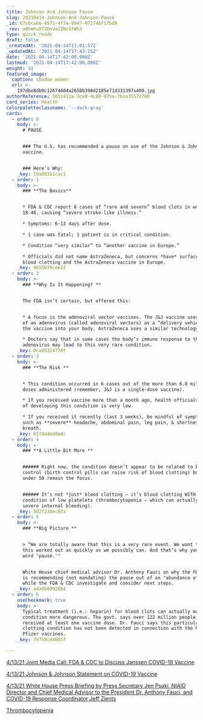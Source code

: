 ```yaml
---
title: Johnson And Johnson Pause
slug: 20210414-Johnson-And-Johnson-Pause
_id: 67c6ca66-4573-4f7e-9947-072746f17bd9
_rev: oBhmhuXT2DnVo2ZNcGtWh3
type: quick_reads
draft: false
_createdAt: '2021-04-14T17:01:57Z'
_updatedAt: '2021-04-14T17:43:25Z'
date: '2021-04-14T17:42:00.000Z'
lastmod: '2021-04-14T17:42:00.000Z'
weight: 50
featured_image:
  caption: shadow women
  url: >-
    197dbe8db9c12674604a2658b390d2185e71d331397x400.jpg
authorReference: 5011411a-3ce0-4c80-975a-7b1a35572700
card_series: Health
colorpaletteclassname: '--dark-gray'
cards:
  - order: 0
    body: >-
      # PAUSE 


      ### The U.S. has recommended a pause on use of the Johnson & Johnson
      vaccine. 


      ### Here’s Why:
    _key: 59a801b1cac1
  - order: 1
    body: >-
      ### **The Basics**


      * FDA & CDC report 6 cases of “rare and severe” blood clots in women ages
      18-48, causing “severe stroke-like illness.” 

      * Symptoms: 6-13 days after dose. 

      * 1 case was fatal; 1 patient is in critical condition. 

      * Condition “very similar” to “another vaccine in Europe.” 

      * Officials did not name AstraZeneca, but concerns *have* surfaced about
      blood clotting and the AstraZeneca vaccine in Europe.
    _key: 9655b79cee22
  - order: 2
    body: >-
      ### **Why Is It Happening? **


      The FDA isn’t certain, but offered this: 


      * A focus is the adenoviral vector vaccines. The J&J vaccine uses a shell
      of an adenovirus (called adenoviral vectors) as a “delivery vehicle” for
      the vaccine into your body. AstraZeneca uses a similar technology. 

      * Doctors say that in some cases the body’s immune response to the
      adenovirus may lead to this very rare condition.
    _key: 0ca49324770f
  - order: 3
    body: >-
      ### **The Risk **


      * This condition occurred in 6 cases out of the more than 6.8 million J&J
      doses administered (remember, J&J is a single-dose vaccine).

      * If you received vaccine more than a month ago, health officials say risk
      of developing this condition is very low.

      * If you received it recently (last 3 weeks), be mindful of symptoms -
      such as **severe** headache, abdominal pain, leg pain, & shortness of
      breath.
    _key: 6174d4ed8a0c
  - order: 4
    body: >-
      ### **A Little Bit More **


      ###### Right now, the condition doesn’t appear to be related to birth
      control (birth control pills can raise risk of blood clotting) but women
      under 50 remain the focus. 


      ###### It’s not *just* blood clotting – it’s blood clotting WITH a
      condition of low platelets (thrombocytopenia – which can actually cause
      severe internal bleeding).
    _key: 502f230ec07a
  - order: 5
    body: >-
      ### **Big Picture **


      > “We are totally aware that this is a very rare event. We want to get
      this worked out as quickly as we possibly can. And that’s why you see the
      word ‘pause.'" 


      White House chief medical advisor Dr. Anthony Fauci on why the FDA & CDC
      is recommending (not mandating) the pause out of an "abundance of caution"
      while the FDA & CDC investigate and consider next steps.
    _key: ada9b69928b4
  - order: 6
    useCheckmark: true
    body: >-
      Typical treatment (i.e.: heparin) for blood clots can actually make this
      condition more dangerous. The govt. says over 122 million people have
      received at least one vaccine dose. Dr. Fauci says this particular type of
      clotting condition has not been detected in connection with the Moderna &
      Pfizer vaccines.
    _key: 7e759cd4665f

---
```

[4/13/21 Joint Media Call: FDA & CDC to Discuss Janssen COVID-19 Vaccine](https://youtu.be/_ELXnGYgsJY)

[4/13/21 Johnson & Johnson Statement on COVID-19 Vaccine ](https://www.jnj.com/johnson-johnson-statement-on-covid-19-vaccine)

[4/13/21 White House Press Briefing by Press Secretary Jen Psaki, NIAID Director and Chief Medical Advisor to the President Dr. Anthony Fauci, and COVID-19 Response Coordinator Jeff Zients](https://www.whitehouse.gov/briefing-room/press-briefings/2021/04/13/press-briefing-by-press-secretary-jen-psaki-niaid-director-and-chief-medical-advisor-to-the-president-dr-anthony-fauci-and-covid-19-response-coordinator-jeff-zients-april-13-2021/)

[Thrombocytopenia](https://www.nhlbi.nih.gov/health-topics/thrombocytopenia)